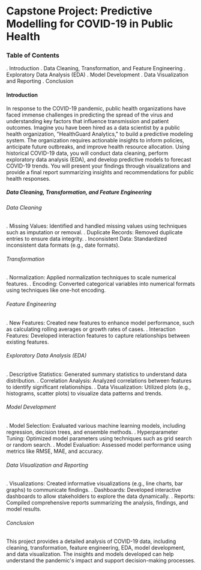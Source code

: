 # Capstone Project: Predictive Modelling for COVID-19 in Public Health

### Table of Contents

. Introduction
. Data Cleaning, Transformation, and Feature Engineering
. Exploratory Data Analysis (EDA)
. Model Development
. Data Visualization and Reporting
. Conclusion

#### Introduction
In response to the COVID-19 pandemic, public health organizations have faced immense challenges in predicting the spread of the virus and understanding key factors that influence transmission and patient outcomes. Imagine you have been hired as a data scientist by a public health organization, "HealthGuard Analytics," to build a predictive modeling system. The organization requires actionable insights to inform policies, anticipate future outbreaks, and improve health resource allocation.
Using historical COVID-19 data, you will conduct data cleaning, perform exploratory data analysis (EDA), and develop predictive models to forecast COVID-19 trends. You will present your findings through visualizations and provide a final report summarizing insights and recommendations for public health responses.

##### Data Cleaning, Transformation, and Feature Engineering
###### Data Cleaning
. Missing Values: Identified and handled missing values using techniques such as imputation or removal.
. Duplicate Records: Removed duplicate entries to ensure data integrity.
. Inconsistent Data: Standardized inconsistent data formats (e.g., date formats).
###### Transformation
. Normalization: Applied normalization techniques to scale numerical features.
. Encoding: Converted categorical variables into numerical formats using techniques like one-hot encoding.
###### Feature Engineering
. New Features: Created new features to enhance model performance, such as calculating rolling averages or growth rates of cases.
. Interaction Features: Developed interaction features to capture relationships between existing features.
###### Exploratory Data Analysis (EDA)
. Descriptive Statistics: Generated summary statistics to understand data distribution.
. Correlation Analysis: Analyzed correlations between features to identify significant relationships.
. Data Visualization: Utilized plots (e.g., histograms, scatter plots) to visualize data patterns and trends.
###### Model Development
. Model Selection: Evaluated various machine learning models, including regression, decision trees, and ensemble methods.
. Hyperparameter Tuning: Optimized model parameters using techniques such as grid search or random search.
. Model Evaluation: Assessed model performance using metrics like RMSE, MAE, and accuracy.
###### Data Visualization and Reporting
. Visualizations: Created informative visualizations (e.g., line charts, bar graphs) to communicate findings.
. Dashboards: Developed interactive dashboards to allow stakeholders to explore the data dynamically.
. Reports: Compiled comprehensive reports summarizing the analysis, findings, and model results.
###### Conclusion
This project provides a detailed analysis of COVID-19 data, including cleaning, transformation, feature engineering, EDA, model development, and data visualization. The insights and models developed can help understand the pandemic's impact and support decision-making processes.


